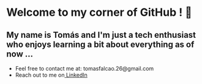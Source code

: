<h1>
 Welcome to my corner of GitHub !   🚀
</h1>
<h2>
  My name is Tomás and I'm just a tech enthusiast who enjoys learning a bit about everything as of now ... 
</h2>

<div id="header" align="center">
</div>
<ul>
 <li>Feel free to contact me at:  tomasfalcao.26@gmail.com </li> 
 <li>Reach out to me on<a href="https://www.linkedin.com/in/tom%C3%A1s-falc%C3%A3o-82b595274/"> LinkedIn </a>  </li>
</ul>
<!--
**Falconz0012/Falconz0012** is a ✨ _special_ ✨ repository because its `README.md` (this file) appears on your GitHub profile.

Here are some ideas to get you started:

- 🔭 I’m currently working on ...
- 🌱 I’m currently learning ...
- 👯 I’m looking to collaborate on ...
- 🤔 I’m looking for help with ...
- 💬 Ask me about ...
- 📫 How to reach me: ...
- 😄 Pronouns: ...
- ⚡ Fun fact: ...
-->
